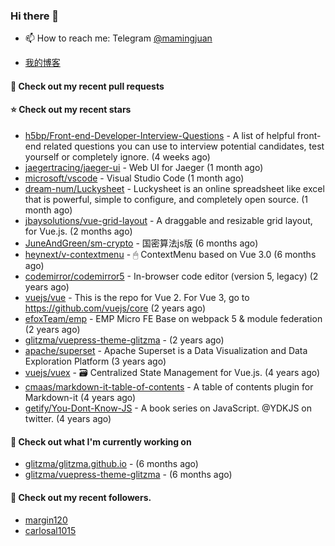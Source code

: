 ### Hi there 👋

- 📫 How to reach me: Telegram [@mamingjuan](https://t.me/mamingjuan)

- [我的博客](https://mamingjuan.cn)

#### 🔨 Check out my recent pull requests


#### ⭐ Check out my recent stars

- [h5bp/Front-end-Developer-Interview-Questions](https://github.com/h5bp/Front-end-Developer-Interview-Questions) - A list of helpful front-end related questions you can use to interview potential candidates, test yourself or completely ignore. (4 weeks ago)
- [jaegertracing/jaeger-ui](https://github.com/jaegertracing/jaeger-ui) - Web UI for Jaeger (1 month ago)
- [microsoft/vscode](https://github.com/microsoft/vscode) - Visual Studio Code (1 month ago)
- [dream-num/Luckysheet](https://github.com/dream-num/Luckysheet) - Luckysheet is an online spreadsheet like excel that is powerful, simple to configure, and completely open source. (1 month ago)
- [jbaysolutions/vue-grid-layout](https://github.com/jbaysolutions/vue-grid-layout) - A draggable and resizable grid layout, for Vue.js. (2 months ago)
- [JuneAndGreen/sm-crypto](https://github.com/JuneAndGreen/sm-crypto) - 国密算法js版 (6 months ago)
- [heynext/v-contextmenu](https://github.com/heynext/v-contextmenu) - 🖱 ContextMenu based on Vue 3.0 (6 months ago)
- [codemirror/codemirror5](https://github.com/codemirror/codemirror5) - In-browser code editor (version 5, legacy) (2 years ago)
- [vuejs/vue](https://github.com/vuejs/vue) - This is the repo for Vue 2. For Vue 3, go to https://github.com/vuejs/core (2 years ago)
- [efoxTeam/emp](https://github.com/efoxTeam/emp) - EMP Micro FE Base on webpack 5 &amp; module federation (2 years ago)
- [glitzma/vuepress-theme-glitzma](https://github.com/glitzma/vuepress-theme-glitzma) -  (2 years ago)
- [apache/superset](https://github.com/apache/superset) - Apache Superset is a Data Visualization and Data Exploration Platform (3 years ago)
- [vuejs/vuex](https://github.com/vuejs/vuex) - 🗃️ Centralized State Management for Vue.js. (4 years ago)
- [cmaas/markdown-it-table-of-contents](https://github.com/cmaas/markdown-it-table-of-contents) - A table of contents plugin for Markdown-it  (4 years ago)
- [getify/You-Dont-Know-JS](https://github.com/getify/You-Dont-Know-JS) - A book series on JavaScript. @YDKJS on twitter. (4 years ago)

#### 👷 Check out what I'm currently working on

- [glitzma/glitzma.github.io](https://github.com/glitzma/glitzma.github.io) -  (6 months ago)
- [glitzma/vuepress-theme-glitzma](https://github.com/glitzma/vuepress-theme-glitzma) -  (6 months ago)

#### 👯 Check out my recent followers.

- [margin120](https://github.com/margin120)
- [carlosal1015](https://github.com/carlosal1015)
